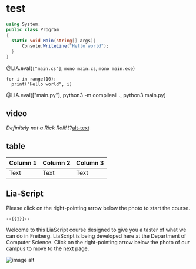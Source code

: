 <!--
author:   Mark Jacob
email:    Mark.Jacob@iuz.tu-freiberg.de
version:  0.0.1
language: en
narrator: UK English Female

import: https://github.com/liascript/CodeRunner

comment:  This document is a test ...

dark:     true

mode: Presentation

-->

# test

```csharp        FirstStructExample
using System;
public class Program
{
  static void Main(string[] args){
      Console.WriteLine("Hello world");
  }
}
```
@LIA.eval(`["main.cs"]`, `mono main.cs`, `mono main.exe`)

```python3   main.py
for i in range(10):
  print("Hello world", i)
```
@LIA.eval(["main.py"], python3 -m compileall ., python3 main.py)


## video

*Definitely not a Rick Roll!*
!?[alt-text](https://www.youtube.com/watch?v=dQw4w9WgXcQ)

## table

| Column 1 | Column 2 | Column 3 |
| -------- | -------- | -------- |
| Text     | Text     | Text     |


## Lia-Script

Please click on the right-pointing arrow below the photo to start the course.

    --{{1}}--
Welcome to this LiaScript course designed to give you a taster of what we can do in Freiberg. LiaScript is being developed here at the Department of Computer Science. Click on the right-pointing arrow below the photo of our campus to move to the next page.

![image alt](https://tu-freiberg.de/sites/default/files/imagecache/Bereichsgrafik/media/universitaet-4796/bildergalerien/banner_universitaet.jpg)
